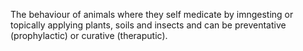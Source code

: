 The behaviour of animals where they self medicate by imngesting or topically applying plants, soils and insects and can be preventative (prophylactic) or curative (theraputic). 